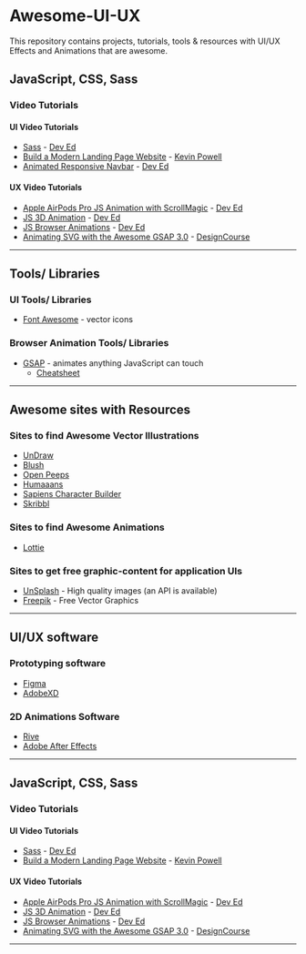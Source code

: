 # Awesome-UI-UX
This repository contains projects, tutorials, tools & resources with UI/UX Effects and Animations that are awesome.

## JavaScript, CSS, Sass
### Video Tutorials
#### UI Video Tutorials
- [Sass](https://youtu.be/Zz6eOVaaelI) - [Dev Ed](https://www.youtube.com/channel/UClb90NQQcskPUGDIXsQEz5Q)
- [Build a Modern Landing Page Website](https://youtu.be/X1dz0xRbSJc) - [Kevin Powell](https://www.youtube.com/channel/UCJZv4d5rbIKd4QHMPkcABCw)
- [Animated Responsive Navbar](https://youtu.be/Zz6eOVaaelI) - [Dev Ed](https://www.youtube.com/channel/UClb90NQQcskPUGDIXsQEz5Q)

#### UX Video Tutorials

- [Apple AirPods Pro JS Animation with ScrollMagic](https://youtu.be/wLUJ9VNzZXo) - [Dev Ed](https://www.youtube.com/channel/UClb90NQQcskPUGDIXsQEz5Q)
- [JS 3D Animation](https://youtu.be/XK7T3mY1V-w) - [Dev Ed](https://www.youtube.com/channel/UClb90NQQcskPUGDIXsQEz5Q)
- [JS Browser Animations](https://youtu.be/sN93DRYkCO8) - [Dev Ed](https://www.youtube.com/channel/UClb90NQQcskPUGDIXsQEz5Q)
- [Animating SVG with the Awesome GSAP 3.0](https://youtu.be/lj37QZ047f8) - [DesignCourse](https://www.youtube.com/channel/UCVyRiMvfUNMA1UPlDPzG5Ow)

---
## Tools/ Libraries

### UI Tools/ Libraries
- [Font Awesome](https://fontawesome.com/) - vector icons

### Browser Animation Tools/ Libraries
- [GSAP](https://greensock.com/gsap/) - animates anything JavaScript can touch
  - [Cheatsheet](https://greensock.com/cheatsheet/)

---

## Awesome sites with Resources

### Sites to find Awesome Vector Illustrations 
- [UnDraw](https://undraw.co/) 
- [Blush](https://blush.design/) 
- [Open Peeps](https://www.openpeeps.com/) 
- [Humaaans](https://www.humaaans.com) 
- [Sapiens Character Builder](https://sapiens.ui8.net/) 
- [Skribbl](https://weareskribbl.com/) 

### Sites to find Awesome Animations 
- [Lottie](https://lottiefiles.com/)

### Sites to get free graphic-content for application UIs
- [UnSplash](https://source.unsplash.com/) - High quality images (an API is available)
- [Freepik](https://www.freepik.com/vectors/graphics) - Free Vector Graphics

--- 

## UI/UX software 

### Prototyping software
- [Figma](https://www.figma.com/)
- [AdobeXD](https://www.adobe.com/products/xd.html) 

### 2D Animations Software
- [Rive](https://rive.app/)
- [Adobe After Effects](https://www.adobe.com/products/aftereffects.html)

---

## JavaScript, CSS, Sass
### Video Tutorials
#### UI Video Tutorials
- [Sass](https://youtu.be/Zz6eOVaaelI) - [Dev Ed](https://www.youtube.com/channel/UClb90NQQcskPUGDIXsQEz5Q)
- [Build a Modern Landing Page Website](https://youtu.be/X1dz0xRbSJc) - [Kevin Powell](https://www.youtube.com/channel/UCJZv4d5rbIKd4QHMPkcABCw)

#### UX Video Tutorials

- [Apple AirPods Pro JS Animation with ScrollMagic](https://youtu.be/wLUJ9VNzZXo) - [Dev Ed](https://www.youtube.com/channel/UClb90NQQcskPUGDIXsQEz5Q)
- [JS 3D Animation](https://youtu.be/XK7T3mY1V-w) - [Dev Ed](https://www.youtube.com/channel/UClb90NQQcskPUGDIXsQEz5Q)
- [JS Browser Animations](https://youtu.be/sN93DRYkCO8) - [Dev Ed](https://www.youtube.com/channel/UClb90NQQcskPUGDIXsQEz5Q)
- [Animating SVG with the Awesome GSAP 3.0](https://youtu.be/lj37QZ047f8) - [DesignCourse](https://www.youtube.com/channel/UCVyRiMvfUNMA1UPlDPzG5Ow)

---
